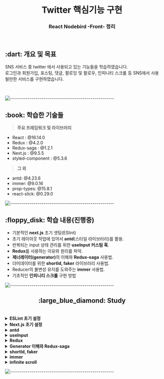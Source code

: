 <h1 align="center">Twitter 핵심기능 구현</h1>
<h3 align="center"> React Nodebird -Front- 정리 </h3> 
<br />

<h2 id="프로젝트소개"> :dart: 개요 및 목표</h2>

<p align="justify">
SNS 서비스 중 twitter 에서 사용되고 있는 기능들을 학습하였습니다. <br />
로그인과 회원가입, 포스팅, 댓글, 팔로잉 및 팔로우, 인피니티 스크롤 등 SNS에서 사용될만한 서비스를 구현하였습니다.
</p>
<br />

![-----------------------------------------------------](https://raw.githubusercontent.com/andreasbm/readme/master/assets/lines/rainbow.png)

<h2 id="사용 기술"> :book: 학습한 기술들</h2>

> **주요 프레임워크 및 라이브러리**

- React : @16.14.0
- Redux : @4.2.0
- Redux-saga : @1.2.1
- Next.js : @9.5.5
- styled-component : @5.3.6

> **그 외**

- antd: @4.23.6
- immer: @9.0.16
- prop-types: @15.8.1
- react-slick: @0.29.0
  <br />

![-----------------------------------------------------](https://raw.githubusercontent.com/andreasbm/readme/master/assets/lines/rainbow.png)

<h2 id="구현목표"> :floppy_disk: 학습 내용(진행중)</h2>

- 기본적인 <b>next.js</b> 초기 셋팅(ESlint)
- 초기 레이아웃 작업에 있어서 <b>antd</b>(스타일 라이브러리)를 활용.
- 반복되는 input 상태 관리를 위한 <b>useInput 커스텀 훅</b>.
- <b>Redux</b>를 사용하는 이유와 원리를 파악.
- <b>제너레이터(generator)</b>의 이해와 <b>Redux-saga</b> 사용법.
- 더미데이터를 위한 <b>shortId, faker</b> 라이브러리 사용법.
- Reducer의 불변성 유지를 도와주는 <b>immer</b> 사용법.
- 기초적인 <b>인피니티 스크롤</b> 구현 방법
  <br />

![-----------------------------------------------------](https://raw.githubusercontent.com/andreasbm/readme/master/assets/lines/rainbow.png)

<h2 align="center" id="next">:large_blue_diamond: Study</h2>
<br>

<details>
<summary><b>ESLint 초기 설정</b></summary>
<div markdown="1">
<br />

> **ESLint**

<p align="justify">
ESlint 는 Javascript, JSX 의 정적 분석 도구입니다. 코드를 분석해 문법적인 오류나 안티 패턴을 찾아주고 일관된 코드 스타일로 작성하도록 도와줍니다.<br />
사람들은 저마다의 코딩 스타일이 있기 때문에, 이를 하나의 코딩 스타일로 바꿔주는 역할을 하게 됩니다.
<br /> ESlint 에는 Shareable Configs 라는 기능이 제공되는데, 이를 이용하면 누군가 만들어 놓은 ESLint 설정을 활용할 수 있습니다. <br />
아래와 같이 초기 설치를 해주겠습니다.
</p>
<br />

```
npm i eslint -D
npm i eslint-plugin-import -D
npm i eslint-plugin-react -D
npm i eslint-plugin-react-hooks -D
npm i eslint-config-airbnb@latest -D
npm i babel-eslint -D
```

<br />

```js
{
  "parser": "babel-eslint", // babel 이 해석해서 최신 문법도 에러 발생 안함
  // "parser" : "@typescript-eslint/parser"
  // 전반적인 Javascript 언어 옵션을 설정
  "parserOptions": {
    "ecmaVersion": 2020, // 사용할 ECMAScript 버전을 설정
    "sourceType": "module", //parser의 export 형식을 설정
    "ecmaFeatures": { // ECMAScript의 언어 확장 기능을 설정
      "jsx": true // JSX 사용 여부
    }
  },
  "env": {
    "browser": true,
    "node": true,
    "es6": true
  },
  "extends": ["airbnb"], // 패기지를 설치하여 설치한 설정을 적용하고자 할 때 extends 에 넣어준다.
  // 플러그인 추가
  "plugins": ["import", "react-hooks"],
  // 사용할 규칙
  "rules": {
    "jsx-a11y/label-has-associated-control": "off",
    "jsx-a11y/anchor-is-valid": "off",
    "no-console": "off", // console.log 등의 호출을 설정 (지금은 클라이언트에 여전히 전달 가능). node.js 에서는 error 로 하는게 유리.
    "no-underscore-dangle": "off", // 식별자에 붙은 _를 허용할지 안할지를 설정한다. 중요한건 식별자에 매달린!
    "react/forbid-prop-types": "off",
    "react/jsx-filename-extension": "off",
    "react/jsx-one-expression-per-line": "off",
    "object-curly-newline": "off", // {} 내 줄바꿈이 필수인지 아닌지에 대한 옵션 처리. 지금은 그냥 꺼버렸다.
    "linebreak-style": "off", // 일관된 줄 바꿈 스타일 적용 설정 ('unix', 'window')
    "no-param-reassign": "off" // 전달된 매개변수에 값을 재할당 하는것을 막아주는 설정
  }
}
```

> 엄격한 스타일 적용을 위해 airbnb 패키지로 설정하였고, 꺼두고 싶은 규칙들을 off 로 설정하였습니다. plugin 에는 react-hooks 를 추가 설정하였습니다.

<h3> 기본 개념 </h3>
<p align="justify">
eslintrc. 파일을 생성 후 위와 같이 셋팅을 해줍니다.  
<br /> ESlint 설정에는 크게 4가지 정도로 구분할 수 있습니다.
</p>

- 환경(env) : 코드가 돌아가는 환경을 설정합니다.
- 전역변수(Globals) : 추가로 사용할 전역변수를 정의할 수 있습니다.
- 규칙(Rules) : 룰의 활성화와 에러들의 수준을 설정합니다.
- 플러그인(plugin) : 위 규칙이나 환경,설정들을 한데 모아둔 집합같은 느낌입니다.
  <br />

<p align="justify">
규칙의 경우 규칙 이름과 이에 대한 설정값으로 'off: 끔', 'warn: 경고', 'error: 오류' 3가지로 나뉩니다. <br />
만일 사용하려는 extends 와 plugin 에서 설정해둔 규칙을 수정하고 싶다면, rules 에서 직접 수정하면 됩니다.
</p>
<br />

- 참고로 prettier 와 설정 충돌을 막고 싶다면, `eslint-config-prettier`
- html 역시 eslint 로 문법 설정을 하고 싶다면, `eslint-plugin-html`

</div>
</details>

<details>
<summary><b>Next.js 초기 설정</b></summary>
<div markdown="1">
<br />

> **Next.js@9**

<p align="justify">
Next.js는 리엑트로 구현 시 CSR 방식으로 인한 SEO(검색 최적화) 문제점을 해소시켜주는 리엑트 프레임워크입니다.<br />
Next.js 를 활용하여 SSR(Server Side Rendering) 구현이 가능해집니다. 
<br />CSR 과 SSR 에 관해서는 아래 링크를 참고해주세요<br />
</p>
<br />

[블로그 참고](https://rock7246.tistory.com/23)

```
npm i next@9
```

<br />

> 추후 내용 추가 예정

</div>
</details>

<details>
<summary><b>antd</b></summary>
<div markdown="1">
<br />

> **antd**

<p align="justify">
antd를 통해서 좀 더 쉽게 페이지의 레이아웃을 설정할 수 있습니다.<br />
간단한 메뉴부터, nav, login form, layout 등등 공식 홈페이지를 참고하여 양식에 맞게 적용하면 됩니다. 전반적으로 미리 디자인이 깔끔하게 되어있지만, 수정이 필요하다면 사용자에 성향에 맞게 수정이 가능합니다. 여기선 version 4 를 사용하였습니다. 최근 버전에는 사용법이 약간 달라진 부분이 있으니 항상 공식 문서를 우선적으로 참조합시다.
<br />
</p>
<br />

```
npm i antd@4
npm i @ant-design/icons
```

<br />
<p align='justify'> `@ant-design/icons` 도 설치해두면 아이콘을 설정할 때 아주 유용합니다. 같이 설치합시다. </p>
<br />

> 예제 (AppLayout)

```js
import React, { useState } from "react";
import { useSelector } from "react-redux";
import PropTypes from "prop-types";
import Link from "next/link";
// 이렇게 import 에서 사용할 수 있다.
import { Menu, Input, Row, Col } from "antd";

import UserProfile from "./UserProfile";
import LoginForm from "./LoginForm";
import styled from "styled-components";

const AppLayout = ({ children }) => {
  const { me } = useSelector((state) => state.user);
  return (
    <div>
      <Menu mode="horizontal">
        <Menu.Item>
          <Link href="/">
            <a>노드버드</a>
          </Link>
        </Menu.Item>
        <Menu.Item>
          <Link href="/profile">
            <a>프로필</a>
          </Link>
        </Menu.Item>
        <Menu.Item>
          <SearchInput
            placeholder="input search text"
            enterButton
            style={{
              width: 300,
              verticalAlign: "middle",
            }}
          />
        </Menu.Item>
        <Menu.Item>
          <Link href="/signup">
            <a>회원가입</a>
          </Link>
        </Menu.Item>
      </Menu>
      <Row gutter={8}>
        <Col xs={24} md={6}>
          {me ? <UserProfile /> : <LoginForm />}
        </Col>
        <Col xs={24} md={12}>
          {children}
        </Col>
        <Col xs={24} md={6}>
          <a href="https://rock7246.tistory.com" target="_blank" rel="noreferrer noopenner">
            By Yelihi
          </a>
        </Col>
      </Row>
    </div>
  );
};
AppLayout.prototype = {
  children: PropTypes.node.isRequired,
};

export default AppLayout;

// 기존 스타일을 변경할 때 styled-component 를 활용해도 되고, 아니면 그냥 인라인으로 수정해도 된다.
const SearchInput = styled(Input.Search)`
  vertical-align: middle;
`;
```

<br />
<p align='justify'>각 요소들의 사용법은 공식 문서를 활용하도록 합시다</p>
</br>

[공식 사이트](https://ant.design/)

</div>
</details>

<details>
<summary><b>useInput</b></summary>
<div markdown="1">
<br />

> **useInput**

<p align="justify">
Form 양식을 작업하다보면 수많은 input 창이 나오게 되고 그때마다 반복되는 함수를 사용하기에는 번거로운 점이 있습니다.<br />
그래서 이전에는 하나의 state 에 여러개의 value 를 객체 형식으로 관리하였는데, 이번에 커스텀 훅을 사용하여 좀 더 깔끔한 코드로 작성하고자 하였습니다.
<br />
</p>
<br />

- useInput.js

```js
import { useState, useCallback } from "react";

export default (initialValue = null) => {
  const [value, setValue] = useState(initialValue);
  const handler = useCallback((e) => {
    setValue(e.target.value);
  }, []);
  return [value, handler];
};
```

- return 부분이 중요한데, 초기 상태값과, handler 함수를 반환하게 됩니다. 이 함수를 그대로 활용할 수 있게 됩니다.
  <br />

```js
import useInput from "../hooks/useInput";

const LoginForm = ({ setIsLoggedIn }) => {
  const [id, onChangeId] = useInput("");
  const [password, onChangePassword] = useInput("");
```

- 이런식으로 상태값과 함수를 구조분해로 마치 useState 를 사용하듯이 사용하면 됩니다.
- 만일 setState 가 필요해지는 경우가 발생한다면, 간단하게 커스텀훅으로 돌아가 return 부분에 setState 를 같이 반환하게 하면 됩니다.
  <br />

```js
import { useState, useCallback } from "react";

export default (initialValue = null) => {
  const [value, setValue] = useState(initialValue);
  const handler = useCallback((e) => {
    setValue(e.target.value);
  }, []);
  return [value, handler, setValue];
};
```

</div>
</details>

<details>
<summary><b>Redux</b></summary>
<div markdown="1">
<br />

> **왜 Redux를 사용해야할까**

<p align="justify">
리엑트의 장점은 화면 랜더링을 컴포넌트의 재사용을 활용하여 좀 더 효율적으로 할 수 있다는 점에 있습니다. 이 때 각 컴포넌트에는 상태값들이 존재할 수 있고, 이러한 상태값의 변화가 곧 화면 랜더링의 업데이트로 이어지곤 합니다. 그리고 이러한 상태값 중 일부는 여러 컴포넌트에서 동시에 사용되어야 하는 경우가 발생합니다.<br /><br />
예를 들자면 만약 사용자의 nickname 이 변경되었다고 할 때, 이 nickname 을 사용하는 컴포넌트가 여러개일 수 있고, 실제로 회원정보창, 장바구니창, 게시글, 댓글 등등에서 활용되곤 합니다. 만일 이러한 상태값들이 많아지게 된다면, 단순 props 로 상태값을 전달하는 방식에는 한계점이 느껴지게 되고, 이런 상태값을 저장할 수 있는 공간이 한 공간 이상은 필요하게 됩니다.
<br /><br />이러한 의미에서 Redux와 같은 상태관리 라이브러리가 필요하게 됩니다.<br />
</p>
<br />

```
npm i next-redux-wrapper
npm i redux
```

- next 에서는 추가로 next-redux-wrapper 가 필요합니다.
- store 폴더를 생성해서, configureStore 를 만듭니다.

```js
import { createWrapper } from "next-redux-wrapper";

import reducer from "../reducers";

// store 를 먼저 만들어 주어야 합니다.
const configureStore = () => {
  // store 생성하기
  const store = createStore(reducer);
  return store;
};

const wrapper = createWrapper(configureStore, {
  debug: process.env.NODE_ENV === "development,",
}); // 자세한 설명이 나와서 이걸 설정해주자.

export default wrapper;
```

- 이후 redux 의 상태값을 사용하고자 하는 페이지(컴포넌트)에 가서 아래처럼 설정을 해주면 됩니다.

```js
import React from "react";
import Head from "next/head";
import PropTypes from "prop-types";
import "antd/dist/antd.css";

import wrapper from "../store/configureStore";

const NodeBird = ({ Component }) => {
  return (
    <>
      <Head>
        <title>NodeBird</title>
      </Head>
      <Component />
    </>
  );
};

NodeBird.propTypes = {
  Component: PropTypes.elementType.isRequired,
};

// 컴포넌트를 wrapper 로 감싸주면 됩니다.
export default wrapper.withRedux(NodeBird);
```

- 이렇게 `_app.js` 에 설정해주게 되면, 나머지 모든 컴포넌트에 관해서 redux store 을 활용할 수 있게 됩니다.
  <br />
  <br />

> **Redux 는 어떻게 동작하는가**

<p align="justify">
리덕스는 중앙 저장소에서 데이터를 저장하는데, 이 데이터를 수정하려면 action 을 통해서 바꿀 수 있습니다. 이 action 을 dispatch 하면 중앙저장소가 바뀌게 됩니다. <br /><br />
물론 diapatch 만 한다고 바뀌는것은 아닙니다. 특정 타입인 action 을 받았을 때, 이 타입에 따른 행동 요건을 switch 문으로 reducer 에서 관리하게 됩니다. 
<br /><br />
문제는 각각의 action 에 대한 reducer 의 코드량이 엄청 많아지게 된다는 점인데, 진행됨에 따라 action 들의 기록들이 남게 되어, 뒤로가기도 가능하고, 어떤식으로 상태가 관리되는지 보기 수월하다는 장점이 있습니다.
<br /><br /> 실제로 한번 구현해보겠습니다.
</p>

```js
// 초기 상태값입니다. 여기에 이제 데이터가 추가되거나 삭제됩니다.
const initialState = {
  user: {
    isLoggedIn: false,
    user: null,
    signUpData: {},
    loginData: {},
  },
  post: {
    mainPosts: [],
  },
};

// 이전상태, 액션 => 다음상태 를 만드는 함수
const rootReducer = (state = initialState, action) => {
  switch (action.type) {
    case "LOG_IN":
      return {
        ...state,
        user: {
          ...state.user,
          isLoggedIn: true,
          user: action.data,
        },
      };
    case "LOG_OUT":
      return {
        ...state,
        user: {
          ...state.user,
          isLoggedIn: false,
          user: null,
        },
      };
    default:
      return {
        ...state,
      };
  }
};

export default rootReducer;
```

- 위 코드는 login,logout 에 대한 reducer store 입니다.
- 불변성을 지켜주어야 하기에 스프레드 연산자를 통해 얇은 복사를 하고 있습니다.
- 해당 컴포넌트에서 action 을 건내주면 rootReducer 는 이 type 에 따른 state 값을 변화시켜줍니다.
- reducer 에 action 을 보내는 함수는 밑과 같습니다.

```js
export const loginAction = (data) => {
  return {
    type: "LOG_IN", // reducer 는 이 type 을 통해서 취할 행동을 결정합니다.
    data: data, // 필요한 data 를 같이 전달하게 됩니다.
  };
};

export const logoutAction = () => {
  return {
    type: "LOG_OUT",
  };
};
```

> 위 함수는 store 에서 정의한 함수입니다. 컴포넌트에서 직접 dispatch를 해도되지만, action 함수를 미리 만들어서 dipatch 에서 함수를 넣어 전달해도 됩니다. 사용자의 편의에 따라 합시다.

- reducer 는 상태값을 변화시키고, 이 상태값을 컴포넌트는 그대로 가져와서 사용하면 됩니다.

```js
// useSelector 를 통해서 상태값을 가져올 수 있습니다.
// 컴포넌트 어디던지 가능합니다.
import { useSelector } from "react-redux";

const AppLayout = ({ children }) => {
  const isLoggedIn = useSelector((state) => state.user.isLoggedIn);
  // 이런식으로 상태값을 가져와 밑에 그대로 활용하면 됩니다.

	return (
	....


	<Col xs={24} md={6}>
          {isLoggedIn ? <UserProfile /> : <LoginForm />}
        </Col>
```

- dispatch 보내는 방법은 역시나 간단합니다.
- useDispatch 를 통해서 dispatch를 정의하고 그대로 사용하면 됩니다.

```js
import { useDispatch } from "react-redux";
import { loginAction } from "../reducers";

const LoginForm = () => {
  const dispatch = useDispatch();

	const onSubmitForm = useCallback(() => {
    // id, password 를 데이터로 전달합니다.
    dispatch(loginAction({ id, password }));
  }, [id, password]);
```

<br />

> **Redux Devtools**

<p align='justify'>크롬에서 확장프로그램을 설치가 가능합니다. 설정할 때는 개발자 모드에서만 작동하도록 설정하는것이 좋습니다. 크롬과 npm 내 둘다 설치가 되어있어야 사용 가능합니다.</p>

```
npm i redux-devtools-extension
npm i @redux-devtools/extension
```

<p align='justify'>configureStore.js 에 아래와같이 설정을 해줍시다.</p>

```js
import { applyMiddleware, createStore, compose } from "redux";
import { createWrapper } from "next-redux-wrapper";
import { composeWithDevTools } from "redux-devtools-extension";

import reducer from "../reducers";

const configureStore = (context) => {
  console.log(context);
  const middlewares = [];
  // 개발자 모두에 한해서 Devtools 를 사용하겠다는 것입니다.
  const enhancer = process.env.NODE_ENV === "production" ? compose(applyMiddleware(...middlewares)) : composeWithDevTools(applyMiddleware(...middlewares));
  const store = createStore(reducer, enhancer);
  return store;
};

const wrapper = createWrapper(configureStore, {
  debug: process.env.NODE_ENV === "development",
});

export default wrapper;
```

</div>
</details>

<details>
<summary><b>Generator 이해와 Redux-saga</b></summary>
<div markdown="1">
<br />

> **generator**

<p align="justify">
Generator함수는 중단점이 있는 함수라고 생각하면 됩니다.<br /><br />
자바스크립트에서 함수를 실행하게 되면 코드 전부가 실행이 되게 되는데, 제너레이터함수는 yield 라는 일정 중단점에서 멈추게 됩니다. 딱 여기까지만 실행하고 이후 코드를 실행시키고 싶으면 next()를 통해 호출하게 되면 가능합니다. 
</p>

```js
const gen = function* () {
  console.log(1);
  yield;
  console.log(2);
  yield;
  console.log(3);
  yield 4;
};

const generator = gen();

generator; // gen {<suspended>}

generator.next();
// 1
// {value: undefined, done: false}

generator.next();
// 2
// {value: undefined, done: false}

generator.next();
// 3
// {value: 4, done: false}

generator.next();
// {value: undefined, done: true}
```

- yield 부분에서 계속해서 중단이 이뤄짐을 확인할 수 있습니다.

```js
const gen = function* (){
	while(true){
		yield '무한';
	}
}

const g = gen();

g.next()
// {value: '무한' , done: false}
// 이러한 객체 형식을 yield 가 반환합니다.

g.next()
// {value: '무한' , done: false}

g.next()
// {value: '무한' , done: false}

g.next()
// {value: '무한' , done: false}

g.next()
// {value: '무한' , done: false}

g.next()
// {value: '무한' , done: false}

....
```

<p align="justify">
원래 자바스크립트에서 while(true) 의 경우 조건 후 break 를 걸어두지 않는다면, 무한 루프에 빠지게 되는데, 제너레이터는 실행 개념이 다릅니다. 왜냐하면 yield 에서 멈추기 때문에 next() 를 통해서 위 코드처럼 계속해서 호출을 할 수 있습니다. <br /><br />
이러한 특성은 마치 이벤트리스너와 비슷한데, 어떠한 특정 조건(클릭같은)에 g.next() 가 호출이 된다면 이벤트리스너와 같다고 할 수 있겠습니다.<br /><br />
제너레이터 함수의 경우 Caller 와 Calle 로 나눠서 생각해볼 수 있습니다. 앞에서 함수 호출 시 yield 에서 반환 객체가 나온다고 하였는데, 이러한 제너레이터 함수를 계속 next해주는 역할을 담당하는 것이 Caller 입니다. Caller 는 제너레이터함수가 반환한 Calle(객체, 제너레이터)를 가지고 로직을 수행하게 됩니다. 게속 함수를 호출할지 아니면 중단할지 등등을 결정할 수 있게 됩니다.
</p>

<br />

> **saga**

<p align="justify">
saga는 위에서 살펴본 제너레이터함수의 특징을 활용합니다. <b>Redux-saga 에서 saga 가 바로 제너레이터함수 입니다.</b> 그렇다면 이러한 함수를 호출하는 역할을 하는 Caller 가 필요한데, 이 역할을 미들웨어에서 수행하게 됩니다. <b>미들웨어는 Saga(제너레이터함수)를 끊임없이 동작시킵니다.</b> 따라서 우선 미들웨어 설정이 필요합니다. 
</p>

```
npm i redux-saga
```

- configStore.js 에서 미들웨어 설정을 해줍니다.

```js
import createSagaMiddleware from "redux-saga";

// saga 폴더에서 saga(제너레이터함수)가 담긴 rootSaga 를 가져옵니다.
import rootSaga from "../sagas";

const configureStore = (context) => {
  // Caller 역할을 할 미들웨어를 생성합니다.
  const sagaMiddleware = createSagaMiddleware();
  // 미들웨어 안에 넣어줍니다.
  const middlewares = [sagaMiddleware];
  const enhancer = process.env.NODE_ENV === "production" ? compose(applyMiddleware(...middlewares)) : composeWithDevTools(applyMiddleware(...middlewares));
  const store = createStore(reducer, enhancer);
  // 중요한 부분인데 아까도 설명하였듯이 Caller 역할을 하기에
  // 계속해서 미들웨어는 돌아가야 합니다.
  // 그래서 sagaMiddleware.run 을 통해서 미들웨어를 돌려줍니다.
  // redux-saga 는 미들웨어에 우리의 saga(rootSaga)를 등록하고 수행합니다.
  store.sagaTask = sagaMiddleware.run(rootSaga);
  return store;
};
```

- 이를 통해 미들웨어는 saga를 계속해서 실행시킬 것입니다.
- 그리고 saga에서 오는 제너레이터를(명령) 실행해주는 역할을 하게 됩니다.

<p align="justify">
조금의 이해를 돕기 위해, redux-thunk 와 비교를 하게 되면, redux-thunk 에서 비동기를 처리하는 과정의 예시 코드를 살펴보겠습니다.
</p>

```js
function asyncIncrement() {
  return async (dispatch) => {
    await delay(1000);
    dispatch({ type: "INCREMENT" });
  };
}
```

<p align="justify">
위 코드에서 await 를 통해 실제로 1초의 딜레이 이후 dispatch 를 실행하게 됩니다. 즉 비동기적인 처리가 함수 내부에 들어가 있습니다. 직접 함수에서 처리하는 거죠.
</p>

```js
function* asyncIncrement() {
  // Saga는 아래와 같이 간단한 형태의 명령만 yield 합니다.
  yield call(delay, 1000); // {CALL: {fn: delay, args: [1000]}}
  yield put({ type: "INCREMENT" }); //  {PUT: {type:'INCREMENT'}}
}
```

<p align="justify">
그와 달리 saga 에서 yield 는 이펙트생성자(call, put) 을 통해서 제너레이터(객체, 이펙트) 만 생성하여 이를 미들웨어에 전달합니다. <b>그러니깐 마치 '이거 1초 딜레이 하시구', '이 타입을 dispatch 하세요' 라고 미들웨어에게 명령을 하는 것입니다. 제너레이터함수 에서는 직접 비동기 처리를 하지 않는 것입니다. </b> <br /><br />
이러한 방식의 장점은 실제 위 코드를 테스트하는 과정에서 얻을 수 있습니다. 
</p>

```js
// saga 가 전달하는 명령이, 실제 의도하고자 한 명령과 일치하는지만 확인하면 됩니다. 1초를 기다릴 이유가 없습니다.

const gen = asyncIncrement();
expect(gen.next().value).toEqual(call(delay, 1000));
expect(gen.next().value).toEqual(put({ type: "INCREMENT" }));
```

<br />

> **effect**

<p align="justify">
앞에서 이펙트 생성자가 이펙트를 만든다고 하였는데, 이펙트는 제너레이터 라고 생각하면 됩니다. 이펙트는 객체일 뿐입니다. 어떤 사람이 '나는 밥을 먹을꺼야' 라고 말을 했다고 쳐도, 실제로 이 말은 그냥 말일 뿐입니다. 밥을 먹은것이 아니죠. <br /><br /> 마찮가지로 이펙트는 그저 객체일 뿐, 이 객체를 참조하여 직접 객체의 정보대로 실행하는것은 미들웨어가 하게 됩니다. 그리고 그 결과를 다시 제너레이터 함수(saga) 에 전달하는 것입니다. 그러면 다시 saga 는 미들웨어에 그 다음 명령을 전달하고, 미들웨어는 실행하고... 이렇게 계속해서 진행이 되게 됩니다.<br /><br /> saga 는 이러한 이펙트 생성자가 다양하게 존재합니다. take, call, delay, takeLatest, put 등등 다양한 명령을 전달할 수 있으니, 이는 공식 API 를 참고하면 될 것 같습니다.
</p>

[공식 API](https://redux-saga.js.org/docs/api/#effect-creators)
<br />

> **rootSaga 셋팅하기**

<p align="justify">
예시를 통해서 셋팅의 과정을 살펴보겠습니다.
</p>

```js
import { all, call, fork, put, take, takeLatest } from "redux-saga/effects";
import axios from "axios";

function logInAPI(data) {
  // 주의할 점은 여긴 일반함수입니다.
  return axios.post("/api/login", data);
}

function* logIn(action) {
  // post 해줘야 하니 action.data 를 넘깁니다.
  try {
    yield put({
      // yield를 통해 제너레이터를 미들웨어에 전달합니다.
      type: "LOG_IN_REQUEST",
    });
    const result = yield call(logInAPI, action.data); // call 은 동기고 fork 는 비동기적으로 작동합니다. 그러니깐 call 을 해야지 위 axios 결과값을 기다립니다.
    yield put({
      // put = dispatch
      type: "LOG_IN_SCCCESS",
      data: result.data,
    });
  } catch (err) {
    yield put({
      type: "LOG_IN_FAILURE",
      data: err.response.data,
    });
  }
}

function* watchLogIn() {
  // 이벤트리스너 같은느낌입니다.
  yield takeLatest("LOG_IN_REQUEST", logIn); // login action 실행될 때까지 기다리라고 명령을 미들웨어에 전달합니다.
}

function* watchLogOut() {
  yield takeLatest("LOG_OUT_REQUEST", logOut);
}

export default function* rootSaga() {
  yield all([fork(watchLogIn), fork(watchLogOut)]); // 마치 이벤트 리스너를 등록해준다 생각합시다.
}
```

- saga 폴더에 rootSaga 를 만들어주고 재너레이터 함수를 생성합니다.
- rootSaga 가 실행되면 위 2가지 함수가 백그라운드에 이벤트리스너가 존재하듯 Type action 을 기다립니다.
- action 이 들어오게 되면, 위 login 함수가 실행이 됩니다.(logout 은 생략하였습니다..)
- 서버의 결과값에 따라 try, catch 를 통해 2가지 형식의 type을 구분하여 미들웨어에게 명령을 내립니다.

<p align="justify">
여기서 이펙트생성자에 대해 좀 더 살펴보겠습니다. watchlogin 에서 takeLeast 이펙트 생성자를 사용한것은 이유가 있습니다.<br /><br />
예를 들어서 로그인 요청을 통해 한번 로그인이 실행될 때, 만약 이펙트생성자를 take 로 하게 되면, action 을 받음과 동시에 watchlogin 은 사라지게 됩니다. 이벤트리스너처럼 계속 남아있지 않습니다. while(true) 루프를 통해서 처리해도 되지만, saga 는 여러가지 이펙트생성자를 제공하고, 이를 통해 takeLeast 를 써서 계속 남겨두도록 명령하는것이 가능합니다. 또한, takeLaest 의 경우 debounce 의 성질을 가지고 있습니다. 만일 요청버튼을 순간 연속으로 눌렀을 경우 마지막 클릭부분만 요청이 가도록 해줍니다.
</p>

</div>
</details>

<details>
<summary><b>shortId, faker</b></summary>
<div markdown="1">
<br />

> **shortId**

<p align="justify">
더미 데이터를 만들때 id 를 자동적으로 생성해주는 라이브러리 입니다.<br />
id 값은 리엑트에서 리스트 구조에 고유한 key 값이 존재해야한다는 점에서 중요한데, 이를 간단하게 고유한 id 를 만들어 주기 때문에 편리합니다.
<br />아래처럼 설치합시다<br />
</p>
<br />

```
npm i shortId
```

- 더미데이터 예시입니다.

```js
Images: [
        {
          id: shortId.generate(),
          src: "https://bookthumb-phinf.pstatic.net/cover/137/995/13799585.jpg?udate=20180726",
        },
        {
          id: shortId.generate(),
          src: "https://gimg.gilbut.co.kr/book/BN001958/rn_view_BN001958.jpg",
        },
        {
          id: shortId.generate(),
          src: "https://gimg.gilbut.co.kr/book/BN001998/rn_view_BN001998.jpg",
        },
      ],
      Comments: [
        {
          id: shortId.generate(),
          User: {
            id: shortId.generate(),
            nickname: "nero",
          },
          content: "우와 개정판이 나왔군요~",
        },
        {
          id: shortId.generate(), // 이렇게 id 가 있어야 한다.
          User: {
            id: shortId.generate(),
            nickname: "hero",
          },
          content: "얼른 사고싶어요~",
        },
```

<br />

> **faker**

<p align="justify">
역시나 더미데이터를 생성하는 데 유리한 라이브러리 입니다.<br />
다만 이 라이브러리가 업데이트 부분에서 좀 문제가 있어서, 버전을 @5로 지정해서 사용하는것을 추천합니다. (혹은 @faker-js/faker 를 사용합시다)
<br />아래처럼 설치합시다<br />
</p>
<br />
```
npm i faker@5
npm i @faker-js/faker
```

- 사용법은 공식 홈페이지를 활용해서 필요한 부분들을 체워주면 됩니다.

```js
initialState.mainPosts = initialState.mainPosts.concat(
  Array(20)
    .fill()
    .map(() => ({
      id: shortId.generate(),
      User: {
        id: shortId.generate(),
        nickname: faker.internet.userName(),
      },
      content: faker.lorem.paragraph(),
      Images: [
        {
          src: faker.image.cats(),
        },
      ],
      Comments: [
        {
          id: shortId.generate(),
          User: {
            id: shortId.generate(),
            nickname: faker.internet.userName(),
          },
          content: faker.word.adjective(),
        },
      ],
    }))
);
```

<br />

[@faker-js/faker](https://www.npmjs.com/package/@faker-js/faker)

</div>
</details>

<details>
<summary><b>immer</b></summary>
<div markdown="1">
<br />

> **immer**

<p align="justify">
Redux 는 상태를 변경해줄 때 불변성을 지켜주었어야 했고, 스프레드 연산자를 주로 사용했습니다. (툴킷을 사용하지 않는다는 가정하에) <br />
상황에 따라선 코드가 복잡해지곤 하는데, 이를 간단하게 바꿔줄 라이브러리가 immer 입니다.
<br />아래처럼 설치합시다<br />
</p>
<br />

```
npm i immer
```

- immer 사용 예시입니다.

```js
import produce from 'immer';


export default (state = initialState, action) => {
  return produce(state, (draft) => {
    switch (action.type) {
      case ADD_POST_REQUEST: {
        draft.addPostLoading = true;
        draft.addPostDone = false;
        draft.addPostError = null;
        break;
      }

		// ....
			case default:
				break;
```

- produce 를 import 하여, return 부분을 produce로 감싸줍니다.
- draft 를 state 대신 치환해줍니다.
- 장점은 역시나 복잡한 코드를 단순하게 해준다는 점에 있습니다.

```js
case ADD_COMMENT_SUCCESS: {
        const postIndex = state.mainPosts.findIndex(
           (v) => v.id === action.data.postId
         );
         const post = { ...state.mainPosts[postIndex] };
         post.Comments = [dummyComment(action.data.content), ...post.Comments];
         const mainPosts = [...state.mainPosts];
         mainPosts[postIndex] = post;
         return {
           ...state,
           mainPosts,
           addCommentLoading: false,
           addCommentDone: true,
         };
      }
```

- 위 코드는 댓글을 생성할 때의 reducer 코드입니다.
- 불변성을 지켜주기 위해서, 특정 post 를 얕은 복사를 하고, 그 내부 댓글 들도 얕은 복사를 해줍니다.
- 이후 댓글을 추가하고, 얕은 복사된 mainPost 에 post를 치환해줍니다.
- 얼핏 간단한 과정도, 불변성을 지켜주는 과정에서 코드가 복잡해지기 시작합니다.

```js
case ADD_COMMENT_SUCCESS: {
        const post = draft.mainPosts.find((v) => v.id === action.data.postId);
        post.Comments.unshift(dummyComment(action.data.content));
        draft.addCommentLoading = false;
        draft.addCommentDone = true;
        break;
      }
```

- 위 코드는 immer 를 활용한 코드입니다. 동일하게 댓글을 추가하는 과정입니다
- 비교 시 훨씬 간단해진 코드를 확인할 수 있습니다.
- post 를 찾아 그 내부 comment 배열에 새로생성된 댓글을 추가해주면 끝입니다.
- immer 의 특징은 오히려 불변성을 지켜주지 말아야 한다는 점에 있습니다.

<br />

</div>
</details>

<details>
<summary><b>infinite scroll</b></summary>
<div markdown="1">
<br />

> **infinite scroll**

<p align="justify">
추가적으로 react-visualized 같은 react windowing 기법을 익히면 더욱 좋지만 우선 기본 원리부터 파악해보고자 합니다.<br />
무한 스크롤을 적용하기 위해, 이벤트리스너에서 스크롤에 관련된 지식을 먼저 학습해야 합니다.
<br />원래를 생각해보면 어느정도 지점의 스크롤 위치에 도달했을 때, 데이터를 추가적으로 가져오면 됩니다. 즉, 특정 지점에서 요청을 보내도록 해야합니다. 그렇기 때문에 특정 위치를 알아야 합니다. <br />
</p>
<br />

```Js
window.addEventListener('scroll', onScroll)
```

- scroll 이벤트를 useEffect 로 생성할 수 있습니다.
- 참고로 이벤트 생성과 더불어 컴포넌트 소멸 시 이벤트를 지워주는것 까지 고려해야 합니다.
- 이제 특정 위치를 파악해봅시다

```js
console.log(window.scrollY, document.documentElement.clientHeight, document.documentElement.scrollHeight);
```

- window.scrollY : 사용자가 스크롤을 내릴 때의 순간의 위치값
- document.documentElement.clientHeight : 사용자가 사용하는 화면상의 세로폭
- document.documentElement.scrollHeight : 스크롤로 포함된 전체 총 높이

```js
window.scrollY > document.documentElement.scrollHeight - document.documentElement.clientHeight - 1200;
```

- 즉, 위처럼 표현하면 무한 스크롤을 구현하는 기본 조건을 나타낼 수 있습니다
- 뒤에 빼주는 숫자는 스크롤이 채 끝까지 내려가기 전에 로딩을 불러오고자 하여 일정 수치를 빼준것입니다.
- 전체 코드로 표현해보면 아래와 같습니다.

```js
useEffect(() => {
  // 이벤트리스너에 대응하는 함수입니다.
  function onScroll() {
    // 일정 높이까지 스크롤이 되었다면
    if (window.scrollY > document.documentElement.scrollHeight - document.documentElement.clientHeight - 1200) {
      // 요청을 보내게 됩니다.
      if (hasMorePost && !loadPostLoading) {
        dispatch({
          type: LOAD_POSTS_REQUEST,
        });
      }
    }
  }
  window.addEventListener("scroll", onScroll);
  return () => {
    // 컴포넌트가 소멸하면 이벤트 역시 소멸시켜주어야 합니다.
    window.removeEventListener("scroll", onScroll);
  };
}, [hasMorePost, loadPostLoading]);
```

- 여기서 hasMorePost 는 계속해서 데이터를 가져오긴 그러하니, 이 상태가 false 가 된다면(예를 들어 어떠한 포스트 글의 갯수가 60개가 된다면) 더이상 dispatch 를 실행하지 않겠다는 의도입니다.
- loadPostLoading 은 saga 를 통해 takeLatest 를 걸었다고 한들 요청 자체는 무수히 많이 들어가기 때문에, loadPostLoading 이 true 상태라면 더이상 요청하지 않는다는 방법입니다.
- 이러한 처리가 필요한 이유는, 스크롤 이벤트의 경우 콘솔로 scrollY 를 찍어보면 알겠지만 정말 순간적으로 무수히 많이 이벤트를 호출하기 때문입니다.

```js
      case LOAD_POSTS_SUCCESS: {
        draft.loadPostLoading = false;
        draft.loadPostDone = true;
        draft.mainPosts = draft.mainPosts.concat(action.data);
        draft.hasMorePost = draft.mainPosts.length === 10; // 10개씩을 불러오고 만약 남은 개 8개이면 false 가 됩니다.
        break;
      }
```

- 이렇게 요청이 성공적으로 끝나면 다시 loadPostLoading 을 false 로 변경해주어 dispatch 요청이 갈 수 있도록 설정이 됩니다.

</div>
</details>

![-----------------------------------------------------](https://raw.githubusercontent.com/andreasbm/readme/master/assets/lines/rainbow.png)

